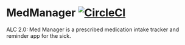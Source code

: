 # MedManager [![CircleCI](https://circleci.com/gh/CodeIsmail/MedManager.svg?style=svg)](https://circleci.com/gh/CodeIsmail/MedManager)
ALC 2.0: Med Manager is a prescribed medication intake tracker and reminder app for the sick.
